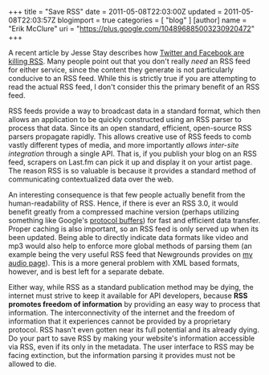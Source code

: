 +++
title = "Save RSS"
date = 2011-05-08T22:03:00Z
updated = 2011-05-08T22:03:57Z
blogimport = true 
categories = [ "blog" ]
[author]
	name = "Erik McClure"
	uri = "https://plus.google.com/104896885003230920472"
+++

A recent article by Jesse Stay describes how [Twitter and Facebook are killing RSS](http://www.staynalive.com/2011/05/twitter-and-facebook-both-quietly-kill.html?q=1). Many people point out that you don't really *need* an RSS feed for either service, since the content they generate is not particularly conducive to an RSS feed. While this is strictly true if you are attempting to read the actual RSS feed, I don't consider this the primary benefit of an RSS feed. 

RSS feeds provide a way to broadcast data in a standard format, which then allows an application to be quickly constructed using an RSS parser to process that data. Since its an open standard, efficient, open-source RSS parsers propagate rapidly. This allows creative use of RSS feeds to comb vastly different types of media, and more importantly *allows inter-site integration* through a single API. That is, if you publish your blog on an RSS feed, scrapers on Last.fm can pick it up and display it on your artist page. The reason RSS is so valuable is because it provides a standard method of communicating contextualized data over the web.

An interesting consequence is that few people actually benefit from the human-readability of RSS. Hence, if there is ever an RSS 3.0, it would benefit greatly from a compressed machine version (perhaps utilizing something like Google's [protocol buffers](http://code.google.com/p/protobuf/)) for fast and efficient data transfer. Proper caching is also important, so an RSS feed is only served up when its been updated. Being able to directly indicate data formats like video and mp3 would also help to enforce more global methods of parsing them (an example being the very useful RSS feed that Newgrounds provides on [my audio page](http://rss.ngfiles.com/users/1743000/blackhole12/audio/)). This is a more general problem with XML based formats, however, and is best left for a separate debate.

Either way, while RSS as a standard publication method may be dying, the internet must strive to keep it available for API developers, because **RSS promotes freedom of information** by providing an easy way to process that information. The interconnectivity of the internet and the freedom of information that it experiences cannot be provided by a proprietary protocol. RSS hasn't even gotten near its full potential and its already dying. Do your part to save RSS by making your website's information accessible via RSS, even if its only in the metadata. The user interface to RSS may be facing extinction, but the information parsing it provides must not be allowed to die.
